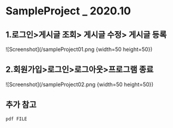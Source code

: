 SampleProject _ 2020.10
======================
## 1.로그인>게시글 조회> 게시글 수정> 게시글 등록

![Screenshot](/sampleProject01.png {width=50 height=50})

## 2.회원가입>로그인>로그아웃>프로그램 종료

![Screenshot](/sampleProject02.png {width=50 height=50})


## 추가 참고
```
pdf FILE
```
